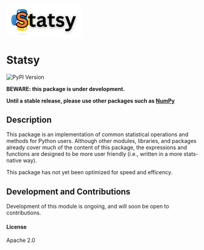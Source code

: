 <img src="../docs/images/statsysmall.png" alt="drawing" width="200" display= "block" margin-left="auto" margin-right="auto"/>

# Statsy
![PyPI Version](https://img.shields.io/pypi/v/statsy.svg)

**BEWARE: this package is under development.**

**Until a stable release, please use other packages such as [NumPy](https://pypi.org/project/numpy/)**

## Description

This package is an implementation of common statistical operations and methods for Python users. Although other modules, libraries, and packages already cover much of the content of this package, the expressions and functions are designed to be more user friendly (i.e., written in a more stats-native way).

This package has not yet been optimized for speed and efficency.

## Development and Contributions

Development of this module is ongoing, and will soon be open to contributions.

#### License
Apache 2.0